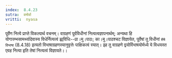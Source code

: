 ```yaml
---
index:  8.4.23
sutra:  वमोर्वा
vritti:  nyasa
---
```


पूर्वेण नित्ये प्राप्ते विकल्पार्थ वचनम्। वाग्रहणं पूर्वविधीनां नित्यत्वज्ञापनार्थम्; अन्यथा हि योगारम्भसामर्थ्यादेवास्य विधेर्नित्यत्वं झ्र्विधिः--प्रा।मु।पाठः; का।मु।पाठश्चट विज्ञायेत, पूर्वेषां तु विधीनां `शेषे विभाषा` (8.4.18) इत्यतो विभाषाग्रहणस्यानुवृत्तेः पाक्षिकत्वं स्यात्। इह तु वाग्रहणे द्वयोर्विभाषयोर्मध्ये ये विधयस्त एवह नित्या इति तेषां नित्यत्वं विज्ञायते।।

